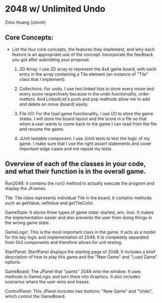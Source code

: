 # 2048 w/ Unlimited Undo

Zimo Huang (zimoh)


## Core Concepts:

- List the four core concepts, the features they implement, and why each feature
  is an appropriate use of the concept. Incorporate the feedback you got after
  submitting your proposal.

  1. 2D Array: I use 2D array to represent the 4x4 game board, with each entry in
     the array containing a Tile element (an instance of "Tile" class that I implement).

  2. Collections: For undo, I use two linked lists to store every move and every score
     respectively because in the undo functionality, order matters. And LinkedList's
     push and pop methods allow me to add and delete an move (board) easily.

  3. File I/O: For the load game functionality, I use I/O to store the game states.
     I will store the board layout and the score in a file so that when a user wants to
     come back to the game I can read from the file and resume the game.

  4. JUnit testable component: I use JUnit tests to test the logic of my game. I make sure
     that I use the right assert statements and cover important edge cases and not repeat
     my tests.


## Overview of each of the classes in your code, and what their function is in the overall game.

  Run2048: it contains the run() method to actually execute the program and display the JFrames.

  Tile: Tile class represents individual Tile in the board. It contains methods such as getValue,
        setValue and getTileColor.

  GameState: It stores three types of game state: started, win, loss. It makes the implementation
             easier and also prevents the user from doing things in the wrong game state.

  GameLogic: This is the most important class in the game. It acts as a model for the key logic
             and implementation of 2048. It is completely separated from GUI components and therefore
             allows for unit testing.

  StartPanel: StartPanel displays the starting page of 2048. It includes a brief description of
              how to play this game and the "New Game" and "Load Game" options.

  GameBoard: The JPanel that "paints" 2048 onto the window. It uses methods in GameLogic and turn
             them into Graphics. It also includes scenarios where the user wins and losses.

  ControlPanel: This JPanel includes two buttons: "New Game" and "Undo", which control the GameBoard.
